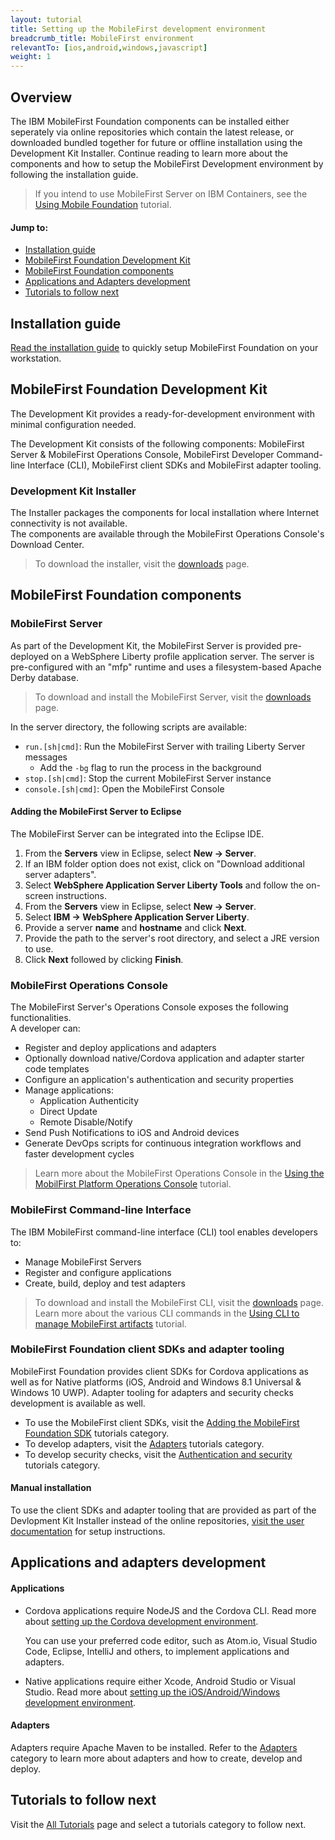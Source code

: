 ```yaml
---
layout: tutorial
title: Setting up the MobileFirst development environment
breadcrumb_title: MobileFirst environment
relevantTo: [ios,android,windows,javascript]
weight: 1
---
```

## Overview
The IBM MobileFirst Foundation components can be installed either seperately via online repositories which contain the latest release, or downloaded bundled together for future or offline installation using the Development Kit Installer. Continue reading to learn more about the components and how to setup the MobileFirst Development environment by following the installation guide.

> If you intend to use MobileFirst Server on IBM Containers, see the [Using Mobile Foundation](../../ibm-containers/using-mobile-foundation/) tutorial.  

#### Jump to:

* [Installation guide](#installation-guide)
* [MobileFirst Foundation Development Kit](#mobilefirst-platform-foundation-development-kit)
* [MobileFirst Foundation components](#mobilefirst-platform-foundation-components)
* [Applications and Adapters development](#applications-and-adapters-development)
* [Tutorials to follow next](#tutorials-to-follow-next)

## Installation guide
[Read the installation guide](installation-guide) to quickly setup MobileFirst Foundation on your workstation.

## MobileFirst Foundation Development Kit
The Development Kit provides a ready-for-development environment with minimal configuration needed.

The Development Kit consists of the following components: MobileFirst Server &amp; MobileFirst Operations Console, MobileFirst Developer Command-line Interface (CLI), MobileFirst client SDKs and MobileFirst adapter tooling.

### Development Kit Installer
The Installer packages the components for local installation where Internet connectivity is not available.  
The components are available through the MobileFirst Operations Console's Download Center.

> To download the installer, visit the [downloads]({{site.baseurl}}/downloads/) page.

## MobileFirst Foundation components

### MobileFirst Server
As part of the Development Kit, the MobileFirst Server is provided pre-deployed on a WebSphere Liberty profile application server. The server is pre-configured with an "mfp" runtime and uses a filesystem-based Apache Derby database.

> To download and install the MobileFirst Server, visit the [downloads]({{site.baseurl}}/downloads/) page.  

In the server directory, the following scripts are available:

* `run.[sh|cmd]`: Run the MobileFirst Server with trailing Liberty Server messages
    * Add the `-bg` flag to run the process in the background
* `stop.[sh|cmd]`: Stop the current MobileFirst Server instance
* `console.[sh|cmd]`: Open the MobileFirst Console

#### Adding the MobileFirst Server to Eclipse
The MobileFirst Server can be integrated into the Eclipse IDE.

1. From the **Servers** view in Eclipse, select **New → Server**.
2. If an IBM folder option does not exist, click on "Download additional server adapters".
3. Select **WebSphere Application Server Liberty Tools** and follow the on-screen instructions.
4. From the **Servers** view in Eclipse, select **New → Server**.
5. Select **IBM → WebSphere Application Server Liberty**.
6. Provide a server **name** and **hostname** and click **Next**.
7. Provide  the path to the server's root directory, and select a JRE version to use.
8. Click **Next** followed by clicking **Finish**.

### MobileFirst Operations Console
The MobileFirst Server's Operations Console exposes the following functionalities.  
A developer can:

- Register and deploy applications and adapters
- Optionally download native/Cordova application and adapter starter code templates 
- Configure an application's authentication and security properties
- Manage applications:
    - Application Authenticity
    - Direct Update
    - Remote Disable/Notify
- Send Push Notifications to iOS and Android devices
- Generate DevOps scripts for continuous integration workflows and faster development cycles

> Learn more about the MobileFirst Operations Console in the [Using the MobilFirst Platform Operations Console](../../setting-up-your-development-environment/console/) tutorial.

### MobileFirst Command-line Interface
The IBM MobileFirst command-line interface (CLI) tool enables developers to:

- Manage MobileFirst Servers
- Register and configure applications
- Create, build, deploy and test adapters

> To download and install the MobileFirst CLI, visit the [downloads]({{site.baseurl}}/downloads/) page.  
> Learn more about the various CLI commands in the [Using CLI to manage MobileFirst artifacts](../../using-the-mfpf-sdk/using-mobilefirst-cli-to-manage-mobilefirst-artifacts/) tutorial.

### MobileFirst Foundation client SDKs and adapter tooling
MobileFirst Foundation provides client SDKs for Cordova applications as well as for Native platforms (iOS, Android and Windows 8.1 Universal &amp; Windows 10 UWP). Adapter tooling for adapters and security checks development is available as well.

* To use the MobileFirst client SDKs, visit the [Adding the MobileFirst Foundation SDK](../../adding-the-mfpf-sdk/) tutorials category.  
* To develop adapters, visit the [Adapters](../../adapters/) tutorials category.  
* To develop security checks, visit the [Authentication and security](../../authentication-and-security/) tutorials category.  

#### Manual installation
To use the client SDKs and adapter tooling that are provided as part of the Devlopment Kit Installer instead of the online repositories, [visit the user  documentation](http://www-01.ibm.com/support/knowledgecenter/SSHS8R_8.0.0/wl_welcome.html) for setup instructions.

## Applications and adapters development

#### Applications
* Cordova applications require NodeJS and the Cordova CLI. Read more about [setting up the Cordova development environment](../).

    You can use your preferred code editor, such as Atom.io, Visual Studio Code, Eclipse, IntelliJ and others, to implement applications and adapters.  
    
* Native applications require either Xcode, Android Studio or Visual Studio. Read more about [setting up the iOS/Android/Windows development environment](../).

#### Adapters
Adapters require Apache Maven to be installed. Refer to the [Adapters](../../adapters/) category to learn more about adapters and how to create, develop and deploy.

## Tutorials to follow next
Visit the [All Tutorials](../../all-tutorials/) page and select a tutorials category to follow next.

